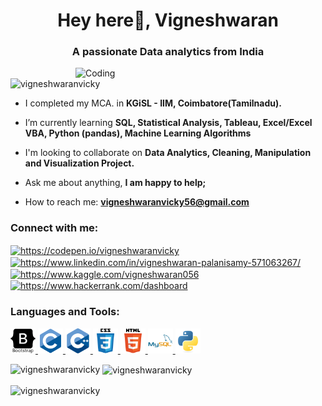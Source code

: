 <h1 align="center">Hey here👋, Vigneshwaran</h1>
<h3 align="center">A passionate Data analytics from India</h3>
<img align="right" alt="Coding" width="400" src="https://raw.githubusercontent.com/abhisheknaiidu/abhisheknaiidu/master/code.gif">

<p align="left"> <img src="https://komarev.com/ghpvc/?username=vigneshwaranvicky&label=Profile%20views&color=0e75b6&style=flat" alt="vigneshwaranvicky" /> </p>

- I completed my MCA. in **KGiSL - IIM, Coimbatore(Tamilnadu).**

- I’m currently learning **SQL, Statistical Analysis, Tableau, Excel/Excel VBA, Python (pandas), Machine Learning Algorithms**

- I'm looking to collaborate on **Data Analytics, Cleaning, Manipulation and Visualization Project.**

- Ask me about anything, **I am happy to help;**

- How to reach me: **vigneshwaranvicky56@gmail.com**

<h3 align="left">Connect with me:</h3>
<p align="left">
<a href="https://codepen.io/https://codepen.io/vigneshwaranvicky" target="blank"><img align="center" src="https://raw.githubusercontent.com/rahuldkjain/github-profile-readme-generator/master/src/images/icons/Social/codepen.svg" alt="https://codepen.io/vigneshwaranvicky" height="30" width="40" /></a>
<a href="https://linkedin.com/in/https://www.linkedin.com/in/vigneshwaran-palanisamy-571063267/" target="blank"><img align="center" src="https://raw.githubusercontent.com/rahuldkjain/github-profile-readme-generator/master/src/images/icons/Social/linked-in-alt.svg" alt="https://www.linkedin.com/in/vigneshwaran-palanisamy-571063267/" height="30" width="40" /></a>
<a href="https://kaggle.com/https://www.kaggle.com/vigneshwaran056" target="blank"><img align="center" src="https://raw.githubusercontent.com/rahuldkjain/github-profile-readme-generator/master/src/images/icons/Social/kaggle.svg" alt="https://www.kaggle.com/vigneshwaran056" height="30" width="40" /></a>
<a href="https://www.hackerrank.com/https://www.hackerrank.com/dashboard" target="blank"><img align="center" src="https://raw.githubusercontent.com/rahuldkjain/github-profile-readme-generator/master/src/images/icons/Social/hackerrank.svg" alt="https://www.hackerrank.com/dashboard" height="30" width="40" /></a>
</p>

<h3 align="left">Languages and Tools:</h3>
<p align="left"> <a href="https://getbootstrap.com" target="_blank" rel="noreferrer"> <img src="https://raw.githubusercontent.com/devicons/devicon/master/icons/bootstrap/bootstrap-plain-wordmark.svg" alt="bootstrap" width="40" height="40"/> </a> <a href="https://www.cprogramming.com/" target="_blank" rel="noreferrer"> <img src="https://raw.githubusercontent.com/devicons/devicon/master/icons/c/c-original.svg" alt="c" width="40" height="40"/> </a> <a href="https://www.w3schools.com/cpp/" target="_blank" rel="noreferrer"> <img src="https://raw.githubusercontent.com/devicons/devicon/master/icons/cplusplus/cplusplus-original.svg" alt="cplusplus" width="40" height="40"/> </a> <a href="https://www.w3schools.com/css/" target="_blank" rel="noreferrer"> <img src="https://raw.githubusercontent.com/devicons/devicon/master/icons/css3/css3-original-wordmark.svg" alt="css3" width="40" height="40"/> </a> <a href="https://www.w3.org/html/" target="_blank" rel="noreferrer"> <img src="https://raw.githubusercontent.com/devicons/devicon/master/icons/html5/html5-original-wordmark.svg" alt="html5" width="40" height="40"/> </a> <a href="https://www.mysql.com/" target="_blank" rel="noreferrer"> <img src="https://raw.githubusercontent.com/devicons/devicon/master/icons/mysql/mysql-original-wordmark.svg" alt="mysql" width="40" height="40"/> </a> <a href="https://www.python.org" target="_blank" rel="noreferrer"> <img src="https://raw.githubusercontent.com/devicons/devicon/master/icons/python/python-original.svg" alt="python" width="40" height="40"/> </a> </p>

<p><img align="left" src="https://github-readme-stats.vercel.app/api/top-langs?username=vigneshwaranvicky&show_icons=true&locale=en&layout=compact" alt="vigneshwaranvicky" /></p>

<p>&nbsp;<img align="center" src="https://github-readme-stats.vercel.app/api?username=vigneshwaranvicky&show_icons=true&locale=en" alt="vigneshwaranvicky" /></p>

<p><img align="center" src="https://github-readme-streak-stats.herokuapp.com/?user=vigneshwaranvicky&" alt="vigneshwaranvicky" /></p>
